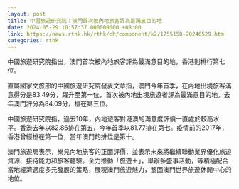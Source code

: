 ```yaml
---
layout: post
title: 中國旅遊研究院：澳門首次被內地旅客評為最滿意目的地
date: 2024-05-29 10:57:37.000000000 +08:00
link: https://news.rthk.hk/rthk/ch/component/k2/1755158-20240529.htm
categories: rthk
---
```


中國旅遊研究院指出，澳門首次被內地旅客評為最滿意目的地，香港則排行第七位。

直屬國家文旅部的中國旅遊研究院發表文章指，澳門今年首季，在內地出境旅客滿意得分是83.49分，躍升至第一位，首次被內地出境旅遊者評為最滿意目的地。去年澳門評分為84.09分，排在第三位。

中國旅遊研究院指，過去10年，內地遊客對港澳的滿意度評價一直處於較高水平。香港去年以82.86排在第五，今年首季以81.77排在第七。疫情前的2017年，香港曾經排在第一位，當年澳門的排位是第十。

澳門旅遊局表示，樂見內地旅客的正面評價，並表示未來將繼續聯動業界優化旅遊資源、接待能力和旅客體驗。全力推動「旅遊＋」，舉辦多盛事活動，等積極配合當地經濟適度多元發展的策略，展現澳門旅遊魅力，鞏固澳門世界旅遊休閒中心的地位。

